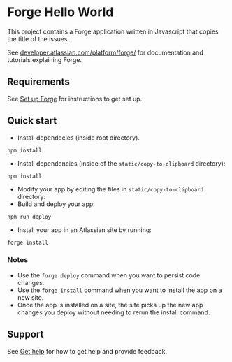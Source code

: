 # Forge Hello World

This project contains a Forge application written in Javascript that copies the title of the issues. 

See [developer.atlassian.com/platform/forge/](https://developer.atlassian.com/platform/forge) for documentation and tutorials explaining Forge.

## Requirements

See [Set up Forge](https://developer.atlassian.com/platform/forge/set-up-forge/) for instructions to get set up.

## Quick start

- Install dependecies (inside root directory).
```
npm install
```

- Install dependencies (inside of the `static/copy-to-clipboard` directory):
```
npm install
```

- Modify your app by editing the files in `static/copy-to-clipboard` directory:
- Build and deploy your app:
```
npm run deploy
```

- Install your app in an Atlassian site by running:
```
forge install
``` 

### Notes
- Use the `forge deploy` command when you want to persist code changes.
- Use the `forge install` command when you want to install the app on a new site.
- Once the app is installed on a site, the site picks up the new app changes you deploy without needing to rerun the install command.

## Support

See [Get help](https://developer.atlassian.com/platform/forge/get-help/) for how to get help and provide feedback.
